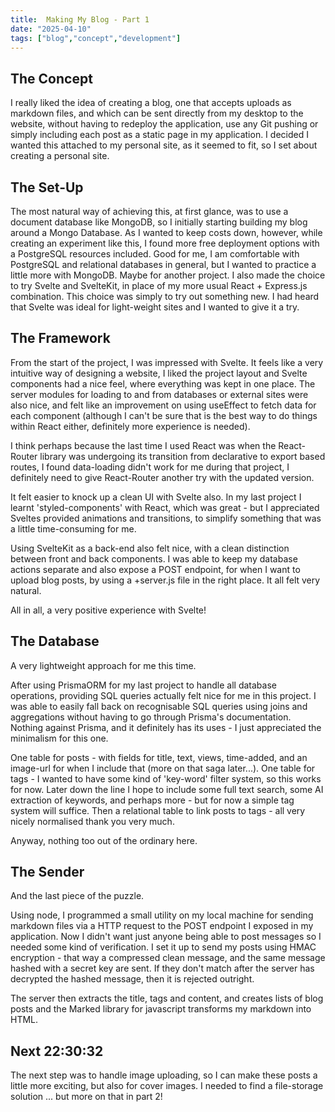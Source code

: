 ```yaml
---
title:  Making My Blog - Part 1
date: "2025-04-10"
tags: ["blog","concept","development"]
---
```

## The Concept

I really liked the idea of creating a blog, one that accepts uploads as markdown 
files, and which can be sent directly from my desktop to the website, without
having to redeploy the application, use any Git pushing or simply including each
post as a static page in my application. 
I decided I wanted this attached to my personal site, as it seemed to fit, so I
set about creating a personal site.

## The Set-Up

The most natural way of achieving this, at first glance, was to use a document
database like MongoDB, so I initially starting building my blog around a Mongo
Database. As I wanted to keep costs down, however, while creating an experiment
like this, I found more free deployment options with a PostgreSQL resources
included.
Good for me, I am comfortable with PostgreSQL and relational databases in
general, but I wanted to practice a little more with MongoDB. Maybe for another
project.
I also made the choice to try Svelte and SvelteKit, in place of my more usual
React + Express.js combination. This choice was simply to try out something new.
I had heard that Svelte was ideal for light-weight sites and I wanted to give it
a try.

## The Framework

From the start of the project, I was impressed with Svelte. It feels like a very
intuitive way of designing a website, I liked the project layout and Svelte
components had a nice feel, where everything was kept in one place. The server
modules for loading to and from databases or external sites were also nice, and
felt like an improvement on using useEffect to fetch data for each component
(although I can't be sure that is the best way to do things within React either,
definitely more experience is needed).

I think perhaps because the last time I used React was when the React-Router
library was undergoing its transition from declarative to export based routes, I
found data-loading didn't work for me during that project, I definitely need to
give React-Router another try with the updated version.

It felt easier to knock up a clean UI with Svelte also. In my last project I
learnt 'styled-components' with React, which was great - but I appreciated
Sveltes provided animations and transitions, to simplify something that was a
little time-consuming for me.

Using SvelteKit as a back-end also felt nice, with a clean distinction between
front and back components. I was able to keep my database actions separate and
also expose a POST endpoint, for when I want to upload blog posts, by using a
+server.js file in the right place. It all felt very natural.

All in all, a very positive experience with Svelte!

## The Database

A very lightweight approach for me this time. 

After using PrismaORM for my last project to handle all database operations,
providing SQL queries actually felt nice for me in this project. I was able to
easily fall back on recognisable SQL queries using joins and aggregations
without having to go through Prisma's documentation. Nothing against Prisma, and
it definitely has its uses - I just appreciated the minimalism for this one.

One table for posts - with fields for title, text, views, time-added, and an
image-url for when I include that (more on that saga later...). One table for
tags - I wanted to have some kind of 'key-word' filter system, so this works for
now. Later down the line I hope to include some full text search, some AI
extraction of keywords, and perhaps more - but for now a simple tag system will
suffice. Then a relational table to link posts to tags - all very nicely
normalised thank you very much.

Anyway, nothing too out of the ordinary here.

## The Sender

And the last piece of the puzzle.

Using node, I programmed a small utility on my local machine for sending
markdown files via a HTTP request to the POST endpoint I exposed in my
application. Now I didn't want just anyone being able to post messages so I
needed some kind of verification. I set it up to send my posts using HMAC
encryption - that way a compressed clean message, and the same message hashed
with a secret key are sent. If they don't match after the server has decrypted
the hashed message, then it is rejected outright.

The server then extracts the title, tags and content, and creates lists of blog
posts and the Marked library for javascript transforms my markdown into HTML.

## Next 22:30:32

The next step was to handle image uploading, so I can make these posts a little
more exciting, but also for cover images. I needed to find a file-storage
solution ... but more on that in part 2!
